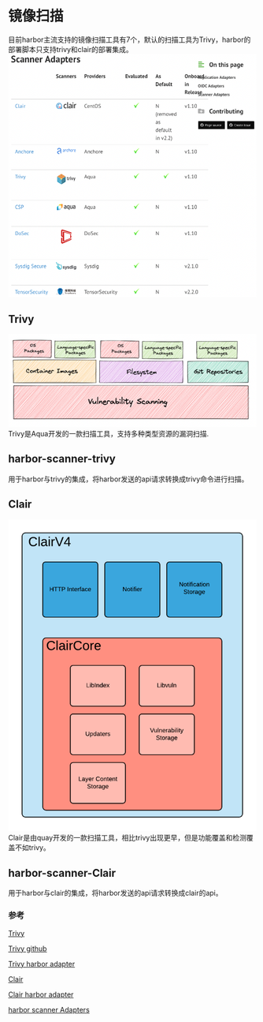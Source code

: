 # 镜像扫描

目前harbor主流支持的镜像扫描工具有7个，默认的扫描工具为Trivy，harbor的部署脚本只支持trivy和clair的部署集成。
![scanner-adapters](../images/scanner-adapters.png)


## Trivy
![trivy](../images/trivy.png)
Trivy是Aqua开发的一款扫描工具，支持多种类型资源的漏洞扫描.

## harbor-scanner-trivy
用于harbor与trivy的集成，将harbor发送的api请求转换成trivy命令进行扫描。

## Clair
![clair](../images/clairv4.png)
Clair是由quay开发的一款扫描工具，相比trivy出现更早，但是功能覆盖和检测覆盖不如trivy。

## harbor-scanner-Clair
用于harbor与clair的集成，将harbor发送的api请求转换成clair的api。

### 参考
[Trivy](https://aquasecurity.github.io/trivy/v0.32/)

[Trivy github](https://github.com/aquasecurity/trivy)

[Trivy harbor adapter](https://github.com/aquasecurity/harbor-scanner-trivy)

[Clair](https://quay.github.io/clair/)

[Clair harbor adapter](https://github.com/goharbor/harbor-scanner-clair)

[harbor scanner Adapters](https://goharbor.io/docs/2.3.0/install-config/harbor-compatibility-list/#scanner-adapters)